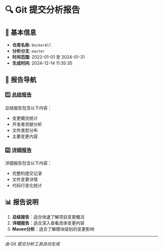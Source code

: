 # 🔍 Git 提交分析报告

## 📌 基本信息

- **仓库名称**: `DockerAll`
- **分析分支**: `master`
- **时间范围**: 2022-01-01 至 2024-01-31
- **生成时间**: 2024-12-14 11:35:35

## 📑 报告导航

### 1️⃣ [总结报告](summary-git_report-DockerAll-authors_syyang-20220101-20240131-20241214_113535.html)

总结报告包含以下内容：
- 变更概览统计
- 开发者贡献分析
- 文件类型分布
- 主要变更内容

### 2️⃣ [详细报告](detail-git_report-DockerAll-authors_syyang-20220101-20240131-20241214_113535.html)

详细报告包含以下内容：
- 完整的提交记录
- 文件变更详情
- 代码行变化统计

## 📊 报告说明

1. **总结报告**：适合快速了解项目变更概况
2. **详细报告**：适合深入查看具体变更内容
3. **Maven分析**：适合了解模块级别的变更影响

---
*由 Git 提交分析工具自动生成*
